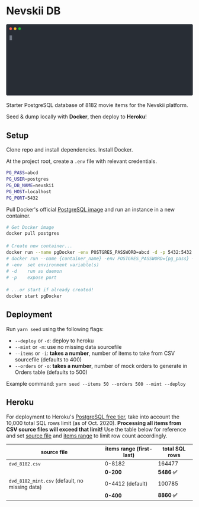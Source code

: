 # Nevskii DB

<p align="center">
  <img width="600" src="./assets/svg/seed.svg">
</p>
Starter PostgreSQL database of 8182 movie items for the Nevskii platform.

Seed & dump locally with **Docker**, then deploy to **Heroku**!

## Setup

Clone repo and install dependencies. Install Docker.

At the project root, create a `.env` file with relevant credentials.

```bash
PG_PASS=abcd
PG_USER=postgres
PG_DB_NAME=nevskii
PG_HOST=localhost
PG_PORT=5432
```

Pull Docker's official [PostgreSQL image](https://hub.docker.com/_/postgres) and run an instance in a new container.

```bash
# Get Docker image
docker pull postgres

# Create new container...
docker run --name pgDocker -env POSTGRES_PASSWORD=abcd -d -p 5432:5432 postgres
# docker run --name {container_name} -env POSTGRES_PASSWORD={pg_pass} -d -p {host_port}:{container_port} {pg_username}
# -env  set environment variable(s)
# -d    run as daemon
# -p    expose port

# ...or start if already created!
docker start pgDocker
```

## Deployment

Run `yarn seed` using the following flags:

- `--deploy` or `-d`: deploy to heroku
- `--mint` or `-m`: use no missing data sourcefile
- `--items` or `-i`: **takes a number**, number of items to take from CSV sourcefile (defaults to 400)
- `--orders` or `-o`: **takes a number**, number of mock orders to generate in Orders table (defaults to 500)

Example command: `yarn seed --items 50 --orders 500 --mint --deploy`

## Heroku

For deployment to Heroku's [PostgreSQL free tier](https://elements.heroku.com/addons/heroku-postgresql), take into account the 10,000 total SQL rows limit (as of Oct. 2020). **Processing all items from CSV source files will exceed that limit!** Use the table below for reference and set [source file](https://github.com/niiccolas/nevskii-db/blob/b17d3dac9f8e8c2cd05934516766a0428953b4b3/src/index.js#L44) and [items range](https://github.com/niiccolas/nevskii-db/blob/b17d3dac9f8e8c2cd05934516766a0428953b4b3/src/index.js#L43) to limit row count accordingly.

| source file                                    | items range (first-last) | total SQL rows |
| ---------------------------------------------- | ------------------------ | -------------- |
| `dvd_8182.csv`                                 | 0-8182                   | 164477         |
|                                                | **0-200**                | **5486 ✅**    |
| `dvd_8182_mint.csv` (default, no missing data) | 0-4412 (default)         | 100785         |
|                                                | **0-400**                | **8860 ✅**    |

